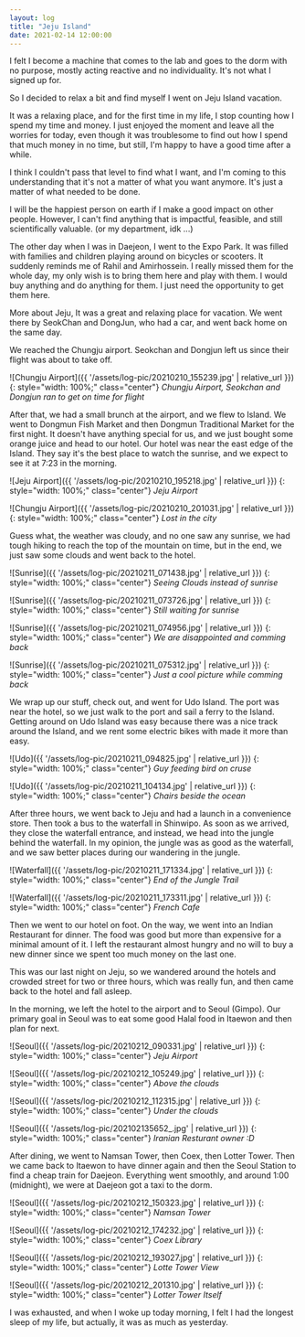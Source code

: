 ```yaml
---
layout: log
title: "Jeju Island"
date: 2021-02-14 12:00:00
---
```


I felt I become a machine that comes to the lab and goes to the dorm with no purpose, mostly acting reactive and no individuality. It's not what I signed up for. 

So I decided to relax a bit and find myself I went on Jeju Island vacation.

It was a relaxing place, and for the first time in my life, I stop counting how I spend my time and money.
I just enjoyed the moment and leave all the worries for today, even though it was troublesome to find out how I spend that much money in no time, but still,
I'm happy to have a good time after a while.

I think I couldn't pass that level to find what I want, and I'm coming to this understanding that it's not a matter of what you want anymore. 
It's just a matter of what needed to be done. 

I will be the happiest person on earth if I make a good impact on other people. 
However, I can't find anything that is impactful, feasible, and still scientifically valuable. (or my department, idk ...)


The other day when I was in Daejeon, I went to the Expo Park. 
It was filled with families and children playing around on bicycles or scooters.
It suddenly reminds me of Rahil and Amirhossein. 
I really missed them for the whole day, my only wish is to bring them here and play with them. 
I would buy anything and do anything for them. I just need the opportunity to get them here.

More about Jeju, It was a great and relaxing place for vacation. 
We went there by SeokChan and DongJun, who had a car, and went back home on the same day.

We reached the Chungju airport. Seokchan and Dongjun left us since their flight was about to take off.

![Chungju Airport]({{ '/assets/log-pic/20210210_155239.jpg' | relative_url }})
{: style="width: 100%;" class="center"}
*Chungju Airport, Seokchan and Dongjun ran to get on time for flight*

After that, we had a small brunch at the airport, and we flew to Island.
We went to Dongmun Fish Market and then Dongmun Traditional Market for the first night. 
It doesn't have anything special for us, and we just bought some orange juice and head to our hotel. 
Our hotel was near the east edge of the Island. They say it's the best place to watch the sunrise, and we expect to see it at 7:23 in the morning.

![Jeju Airport]({{ '/assets/log-pic/20210210_195218.jpg' | relative_url }})
{: style="width: 100%;" class="center"}
*Jeju Airport*

![Chungju Airport]({{ '/assets/log-pic/20210210_201031.jpg' | relative_url }})
{: style="width: 100%;" class="center"}
*Lost in the city*

Guess what, the weather was cloudy, and no one saw any sunrise, 
we had tough hiking to reach the top of the mountain on time, but in the end, 
we just saw some clouds and went back to the hotel. 

![Sunrise]({{ '/assets/log-pic/20210211_071438.jpg' | relative_url }})
{: style="width: 100%;" class="center"}
*Seeing Clouds instead of sunrise*

![Sunrise]({{ '/assets/log-pic/20210211_073726.jpg' | relative_url }})
{: style="width: 100%;" class="center"}
*Still waiting for sunrise*

![Sunrise]({{ '/assets/log-pic/20210211_074956.jpg' | relative_url }})
{: style="width: 100%;" class="center"}
*We are disappointed and comming back*

![Sunrise]({{ '/assets/log-pic/20210211_075312.jpg' | relative_url }})
{: style="width: 100%;" class="center"}
*Just a cool picture while comming back*

We wrap up our stuff, check out, and went for Udo Island.
The port was near the hotel, so we just walk to the port and sail a ferry to the Island.
Getting around on Udo Island was easy because there was a nice track around the Island,
and we rent some electric bikes with made it more than easy.

![Udo]({{ '/assets/log-pic/20210211_094825.jpg' | relative_url }})
{: style="width: 100%;" class="center"}
*Guy feeding bird on cruse*

![Udo]({{ '/assets/log-pic/20210211_104134.jpg' | relative_url }})
{: style="width: 100%;" class="center"}
*Chairs beside the ocean*

After three hours, we went back to Jeju and had a launch in a convenience store. 
Then took a bus to the waterfall in Shinwipo. 
As soon as we arrived, they close the waterfall entrance, and instead, we head into the jungle behind the waterfall. 
In my opinion, the jungle was as good as the waterfall, and we saw better places during our wandering in the jungle.

![Waterfall]({{ '/assets/log-pic/20210211_171334.jpg' | relative_url }})
{: style="width: 100%;" class="center"}
*End of the Jungle Trail*

![Waterfall]({{ '/assets/log-pic/20210211_173311.jpg' | relative_url }})
{: style="width: 100%;" class="center"}
*French Cafe*

Then we went to our hotel on foot.
On the way, we went into an Indian Restaurant for dinner. 
The food was good but more than expensive for a minimal amount of it. 
I left the restaurant almost hungry and no will to buy a new dinner since we spent too much money on the last one.

This was our last night on Jeju, so we wandered around the hotels and crowded street for two or three hours, 
which was really fun, and then came back to the hotel and fall asleep.


In the morning, we left the hotel to the airport and to Seoul (Gimpo).
Our primary goal in Seoul was to eat some good Halal food in Itaewon and then plan for next. 


![Seoul]({{ '/assets/log-pic/20210212_090331.jpg' | relative_url }})
{: style="width: 100%;" class="center"}
*Jeju Airport*

![Seoul]({{ '/assets/log-pic/20210212_105249.jpg' | relative_url }})
{: style="width: 100%;" class="center"}
*Above the clouds*

![Seoul]({{ '/assets/log-pic/20210212_112315.jpg' | relative_url }})
{: style="width: 100%;" class="center"}
*Under the clouds*

![Seoul]({{ '/assets/log-pic/202102135652_.jpg' | relative_url }})
{: style="width: 100%;" class="center"}
*Iranian Resturant owner :D*

After dining, we went to Namsan Tower, then Coex, then Lotter Tower. 
Then we came back to Itaewon to have dinner again and then the Seoul Station to find a cheap train for Daejeon. 
Everything went smoothly, and around 1:00 (midnight), we were at Daejeon got a taxi to the dorm. 

![Seoul]({{ '/assets/log-pic/20210212_150323.jpg' | relative_url }})
{: style="width: 100%;" class="center"}
*Namsan Tower*

![Seoul]({{ '/assets/log-pic/20210212_174232.jpg' | relative_url }})
{: style="width: 100%;" class="center"}
*Coex Library*

![Seoul]({{ '/assets/log-pic/20210212_193027.jpg' | relative_url }})
{: style="width: 100%;" class="center"}
*Lotte Tower View*

![Seoul]({{ '/assets/log-pic/20210212_201310.jpg' | relative_url }})
{: style="width: 100%;" class="center"}
*Lotter Tower Itself*

I was exhausted, and when I woke up today morning, I felt I had the longest sleep of my life, but actually, it was as much as yesterday.
